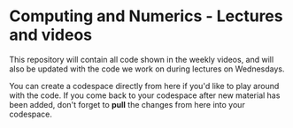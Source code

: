 # Computing and Numerics - Lectures and videos

This repository will contain all code shown in the weekly videos, and will also be updated with the code we work on during lectures on Wednesdays.

You can create a codespace directly from here if you'd like to play around with the code. If you come back to your codespace after new material has been added, don't forget to **pull** the changes from here into your codespace.
